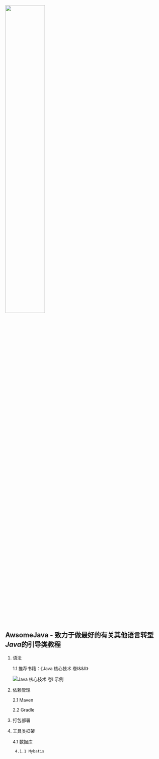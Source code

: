 

<img src="https://github.com/hanqiulun/AwsomeJava/blob/master/statics/java.png" width="50%">

## AwsomeJava - 致力于做最好的有关其他语言转型*Java*的引导类教程

1. 语法

    1.1 推荐书籍：《Java 核心技术 卷I&&II》
    
    ![Java 核心技术 卷I 示例](https://github.com/hanqiulun/AwsomeJava/blob/master/statics/Screenshot%20from%202019-06-20%2010-57-03.png)

2. 依赖管理
    
    2.1 Maven

    2.2 Gradle 

3. 打包部署

4. 工具类框架
    
    4.1 数据库
    
        4.1.1 Mybatis
      
